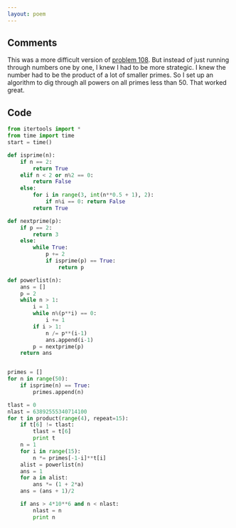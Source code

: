 ```yaml
---
layout: poem
---
```


## Comments

This was a more difficult version of [problem 108](108). But instead of just
running through numbers one by one, I knew I had to be more strategic. I knew
the number had to be the product of a lot of smaller primes.  So I set up an
algorithm to dig through all powers on all primes less than 50.  That worked
great.

## Code

```python
from itertools import *
from time import time
start = time()

def isprime(n):
	if n == 2:
		return True
	elif n < 2 or n%2 == 0:
		return False
	else:
		for i in range(3, int(n**0.5 + 1), 2):
			if n%i == 0: return False
		return True

def nextprime(p):
	if p == 2:
		return 3
	else:
		while True:
			p += 2
			if isprime(p) == True:
				return p

def powerlist(n):
	ans = []
	p = 2
	while n > 1:
		i = 1
	 	while n%(p**i) == 0:
			i += 1
		if i > 1:
			n /= p**(i-1)
			ans.append(i-1)
		p = nextprime(p)
	return ans


primes = []
for n in range(50):
	if isprime(n) == True:
		primes.append(n)

tlast = 0
nlast = 63892555340714100
for t in product(range(4), repeat=15):
	if t[6] != tlast:
		tlast = t[6]
		print t
	n = 1
	for i in range(15):
		n *= primes[-1-i]**t[i]
	alist = powerlist(n)
	ans = 1
	for a in alist:
		ans *= (1 + 2*a)
	ans = (ans + 1)/2

	if ans > 4*10**6 and n < nlast:
		nlast = n
		print n
```
